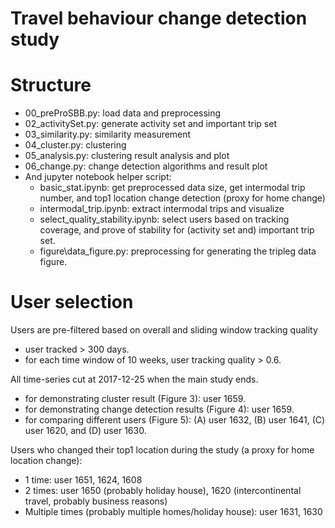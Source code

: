 # Travel behaviour change detection study

# Structure
- 00_preProSBB.py: load data and preprocessing
- 02_activitySet.py: generate activity set and important trip set
- 03_similarity.py: similarity measurement 
- 04_cluster.py: clustering 
- 05_analysis.py: clustering result analysis and plot
- 06_change.py: change detection algorithms and result plot
- And jupyter notebook helper script:
    - basic_stat.ipynb: get preprocessed data size, get intermodal trip number, and top1 location change detection (proxy for home change)
    - intermodal_trip.ipynb: extract intermodal trips and visualize
    - select_quality_stability.ipynb: select users based on tracking coverage, and prove of stability for (activity set and) important trip set.
    - figure\data_figure.py: preprocessing for generating the tripleg data figure.

# User selection
Users are pre-filtered based on overall and sliding window tracking quality
- user tracked > 300 days.
- for each time window of 10 weeks, user tracking quality > 0.6.

All time-series cut at 2017-12-25 when the main study ends. 
- for demonstrating cluster result (Figure 3): user 1659.
- for demonstrating change detection results (Figure 4): user 1659.
- for comparing different users (Figure 5): (A) user 1632, (B) user 1641, (C) user 1620, and (D) user 1630.

Users who changed their top1 location during the study (a proxy for home location change):
- 1 time: user 1651, 1624, 1608
- 2 times: user 1650 (probably holiday house), 1620 (intercontinental travel, probably business reasons)
- Multiple times (probably multiple homes/holiday house): user 1631, 1630